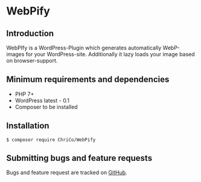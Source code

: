 # WebPify

## Introduction
WebPIfy is a WordPress-Plugin which generates automatically WebP-images for your WordPress-site. Additionally it lazy loads your image based on browser-support.

## Minimum requirements and dependencies

- PHP 7+
- WordPress latest - 0.1
- Composer to be installed

## Installation

```
$ composer require ChriCo/WebPify
```

## Submitting bugs and feature requests
   
Bugs and feature request are tracked on [GitHub](https://github.com/chrico/WebPify/issues).

